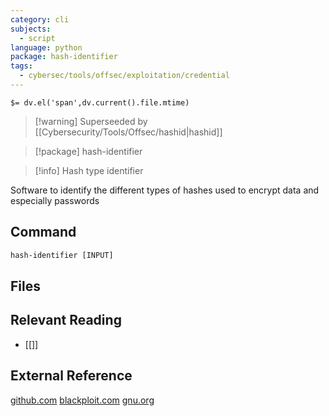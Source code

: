 ```yaml
---
category: cli
subjects:
  - script
language: python
package: hash-identifier
tags:
  - cybersec/tools/offsec/exploitation/credential
---
```


`$= dv.el('span',dv.current().file.mtime)`
> [!warning] Superseeded by [[Cybersecurity/Tools/Offsec/hashid|hashid]]

> [!package] hash-identifier

> [!info] Hash type identifier

Software to identify the different types of hashes used to encrypt data and especially passwords

## Command
```txt
hash-identifier [INPUT]
```

## Files


## Relevant Reading
- [[]]

## External Reference
[github.com](https://github.com/blackploit/hash-identifier)
[blackploit.com](https://www.blackploit.com/)
[](man)
[gnu.org](GNU)

